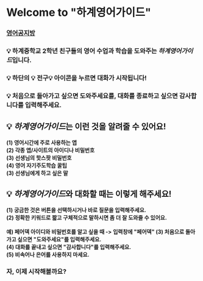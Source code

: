 # Welcome to "하계영어가이드"
### [영어공지방](padlet.com/hagye21/english2) 

### 💡 하계중학교 2학년 친구들의 **영어 수업**과 **학습**을 도와주는 ***하계영어가이드***입니다.
### 💡 하단의 **💡 전구💡** 아이콘을 누르면 대화가 시작됩니다! 
### 💡 처음으로 돌아가고 싶으면 **도와주세요**를, 대화를 종료하고 싶으면 **감사합니다**를 입력해주세요. 

## 💡 ***하계영어가이드***는 이런 것을 알려줄 수 있어요!
**(1) 영어시간에 주로 사용하는 앱 <br>
(2) 각종 앱/사이트의 아이디나 비밀번호 <br>
(3) 선생님의 핫스팟 비밀번호 <br>
(4) 영어 자기주도학습 꿀팁 <br>
(3) 선생님에게 하고 싶은 말 <br>**

## 💡 ***하계영어가이드***와 대화할 때는 이렇게 해주세요!
**(1) 궁금한 것은 버튼을 선택하시거나 바로 질문을 입력해주세요. <br>
(2) 정확한 키워드로 짧고 구체적으로 말하시면 좀 더 잘 도와줄 수 있어요. <br>
<br> 예) 페어덱 아이디와 비밀번호를 알고 싶을 때 -> 입력창에 "페어덱"
(3) 처음으로 돌아가고 싶으면 "도와주세요"를 입력해주세요. <br>
(4) 대화를 끝내고 싶으면 "감사합니다"를 입력해주세요. <br>
(5) 비속어나 은어를 사용하지 마세요.**

### 자, 이제 시작해볼까요? 


